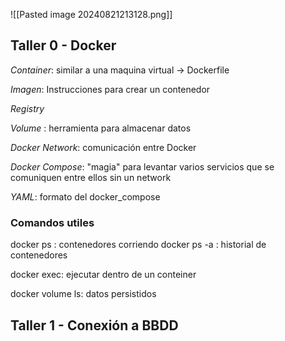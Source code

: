 
![[Pasted image 20240821213128.png]]

## Taller 0 - Docker


_Container_: similar a una maquina virtual -> Dockerfile

_Imagen_: Instrucciones para crear un contenedor

_Registry_

_Volume_ : herramienta para almacenar datos

_Docker Network_: comunicación entre Docker

_Docker Compose_: "magia" para levantar varios servicios que se comuniquen entre ellos sin un network

_YAML_: formato del docker_compose

### Comandos utiles

docker ps : contenedores corriendo
docker ps -a : historial de contenedores

docker exec: ejecutar dentro de un conteiner

docker volume ls: datos persistidos

## Taller 1 - Conexión a BBDD

